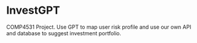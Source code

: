 # InvestGPT

COMP4531 Project. Use GPT to map user risk profile and use our own API and database to suggest investment portfolio.